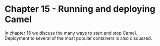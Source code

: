 Chapter 15 - Running and deploying Camel
========================

In chapter 15 we discuss the many ways to start and stop Camel. Deployment to several of the most popular containers is also discussed.
